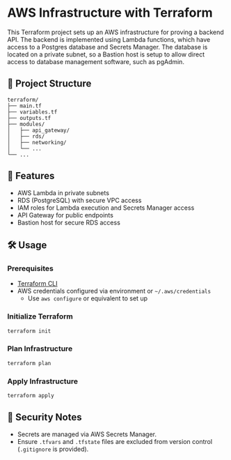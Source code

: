 # AWS Infrastructure with Terraform

This Terraform project sets up an AWS infrastructure for proving a backend API. The backend is implemented using Lambda functions, which have access to a Postgres database and Secrets Manager. The database is located on a private subnet, so a Bastion host is setup to allow direct access to database management software, such as pgAdmin.

## 📁 Project Structure

```
terraform/
├── main.tf
├── variables.tf
├── outputs.tf
├── modules/
│   ├── api_gateway/
│   ├── rds/
│   ├── networking/
│   └── ...
└── ...
```

## 🚀 Features

- AWS Lambda in private subnets
- RDS (PostgreSQL) with secure VPC access
- IAM roles for Lambda execution and Secrets Manager access
- API Gateway for public endpoints
- Bastion host for secure RDS access

## 🛠 Usage

### Prerequisites

- [Terraform CLI](https://developer.hashicorp.com/terraform/downloads)
- AWS credentials configured via environment or `~/.aws/credentials`
    - Use `aws configure` or equivalent to set up

### Initialize Terraform

```bash
terraform init
```

### Plan Infrastructure

```bash
terraform plan
```

### Apply Infrastructure

```bash
terraform apply
```

## 🔐 Security Notes

- Secrets are managed via AWS Secrets Manager.
- Ensure `.tfvars` and `.tfstate` files are excluded from version control (`.gitignore` is provided).
